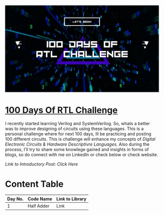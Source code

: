 [<img src="100 Days of.jpg" alt="Banner" style="height: fill;width: fill"/>](https://github.com/Dhruv0Upadhyay/100_Days_of_RTL)

# [100 Days Of RTL Challenge](https://github.com/Dhruv0Upadhyay/100_Days_of_RTL)
I recently started learning Verilog and SystemVerilog. So, whats a better was to improve designing of circuits using these languages. This is a personal challenge where for next 100 days, Ill be practicing and posting 100 different circuits. This is challenge will enhance my concepts of _Digital Electronic Circuits & Hardware Descriptivre Languages_.
Also during the process, I'll try to share some knowlege gained and insights in forms of blogs, so do connect with me on LinkedIn or check below or check website.

 *Link to Introductory Post:* _Click Here_
# Content Table
|Day No.|Code Name|Link to Library|
|----|-----|-------| 
|1|Half Adder|Link| 


